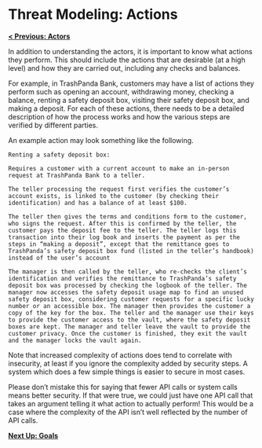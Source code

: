# Threat Modeling: Actions

**[< Previous: Actors](./actors.md)**

In addition to understanding the actors, it is important to know what actions they perform. This should include the actions that are desirable (at a high level) and how they are carried out, including any checks and balances.

For example, in TrashPanda Bank, customers may have a list of actions they perform such as opening an account, withdrawing money, checking a balance, renting a safety deposit box, visiting their safety deposit box, and making a deposit. For each of these actions, there needs to be a detailed description of how the process works and how the various steps are verified by different parties.

An example action may look something like the following.

```
Renting a safety deposit box:

Requires a customer with a current account to make an in-person request at TrashPanda Bank to a teller.

The teller processing the request first verifies the customer’s account exists, is linked to the customer (by checking their identification) and has a balance of at least $100.

The teller then gives the terms and conditions form to the customer, who signs the request. After this is confirmed by the teller, the customer pays the deposit fee to the teller. The teller logs this transaction into their log book and inserts the payment as per the steps in “making a deposit”, except that the remittance goes to TrashPanda’s safety deposit box fund (listed in the teller’s handbook) instead of the user’s account

The manager is then called by the teller, who re-checks the client’s identification and verifies the remittance to TrashPanda’s safety deposit box was processed by checking the logbook of the teller. The manager now accesses the safety deposit usage map to find an unused safety deposit box, considering customer requests for a specific lucky number or an accessible box. The manager then provides the customer a copy of the key for the box. The teller and the manager use their keys to provide the customer access to the vault, where the safety deposit boxes are kept. The manager and teller leave the vault to provide the customer privacy. Once the customer is finished, they exit the vault and the manager locks the vault again.
```

Note that increased complexity of actions does tend to correlate with insecurity, at least if you ignore the complexity added by security steps. A system which does a few simple things is easier to secure in most cases.

Please don’t mistake this for saying that fewer API calls or system calls means better security. If that were true, we could just have one API call that takes an argument telling it what action to actually perform! This would be a case where the complexity of the API isn’t well reflected by the number of API calls.

**[Next Up: Goals](./goals)**
